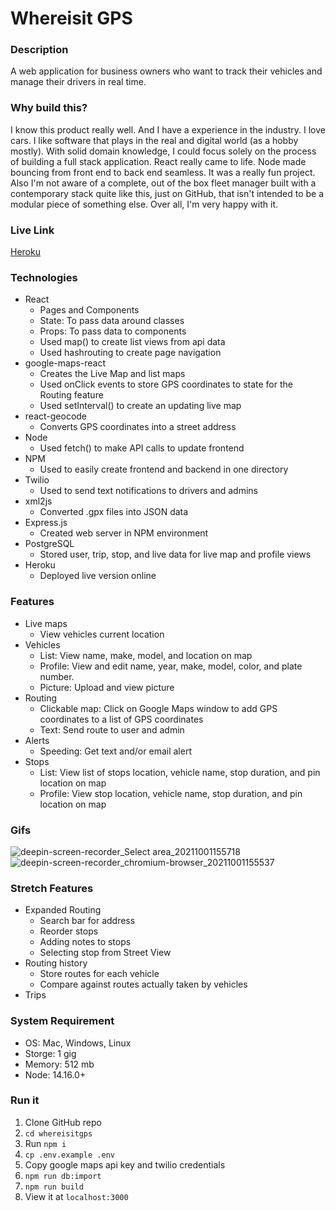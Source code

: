 # Whereisit GPS

### Description 
A web application for business owners who want to track their vehicles and manage their drivers in real time. 

### Why build this?
I know this product really well. And I have a experience in the industry. I love cars. I like software that plays in the real and digital world (as a hobby mostly). With solid domain knowledge, I could focus solely on the process of building a full stack application. React really came to life. Node made bouncing from front end to back end seamless. It was a really fun project. Also I'm not aware of a complete, out of the box fleet manager built with a contemporary stack quite like this, just on GitHub, that isn't intended to be a modular piece of something else. Over all, I'm very happy with it. 

### Live Link 
[Heroku](https://whereisitgps.herokuapp.com/?)

### Technologies
* React 
  * Pages and Components 
  * State: To pass data around classes
  * Props: To pass data to components
  * Used map() to create list views from api data
  * Used hashrouting to create page navigation
* google-maps-react 
  * Creates the Live Map and list maps
  * Used onClick events to store GPS coordinates to state for the Routing feature
  * Used setInterval() to create an updating live map 
* react-geocode 
  * Converts GPS coordinates into a street address
* Node
  * Used fetch() to make API calls to update frontend 
* NPM
  * Used to easily create frontend and backend in one directory
* Twilio
  * Used to send text notifications to drivers and admins
* xml2js
  * Converted .gpx files into JSON data
* Express.js
  * Created web server in NPM environment 
* PostgreSQL
  * Stored user, trip, stop, and live data for live map and profile views
* Heroku
  * Deployed live version online

### Features
* Live maps 
  * View vehicles current location
* Vehicles
  * List: View name, make, model, and location on map
  * Profile: View and edit name, year, make, model, color, and plate number. 
  * Picture: Upload and view picture 
* Routing
  * Clickable map: Click on Google Maps window to add GPS coordinates to a list of GPS coordinates
  * Text: Send route to user and admin
* Alerts
  * Speeding: Get text and/or email alert 
* Stops
  * List: View list of stops location, vehicle name, stop duration, and pin location on map
  * Profile: View stop location, vehicle name, stop duration, and pin location on map

### Gifs
![deepin-screen-recorder_Select area_20211001155718](https://user-images.githubusercontent.com/11698908/135695547-9b244d43-4279-446f-bc37-b9d0473a0794.gif)
![deepin-screen-recorder_chromium-browser_20211001155537](https://user-images.githubusercontent.com/11698908/135695549-45a5c5a4-f59a-4b3e-a323-75917d55ad3b.gif)


### Stretch Features 
* Expanded Routing 
  * Search bar for address 
  * Reorder stops
  * Adding notes to stops
  * Selecting stop from Street View
* Routing history
  * Store routes for each vehicle 
  * Compare against routes actually taken by vehicles 
* Trips 

### System Requirement 
* OS: Mac, Windows, Linux
* Storge: 1 gig
* Memory: 512 mb
* Node: 14.16.0+

### Run it 
1. Clone GitHub repo 
2. `cd whereisitgps`
3. Run `npm i`
4. `cp .env.example .env`
5. Copy google maps api key and twilio credentials
6. `npm run db:import`
7. `npm run build`
8. View it at `localhost:3000`
